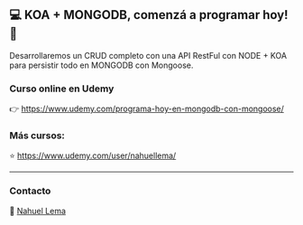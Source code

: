 ## 💻 KOA + MONGODB, comenzá a programar hoy! 👊
Desarrollaremos un CRUD completo con una API RestFul con NODE + KOA para persistir todo en MONGODB con Mongoose.


### Curso online en Udemy

👉 https://www.udemy.com/programa-hoy-en-mongodb-con-mongoose/

### Más cursos:

⭐ https://www.udemy.com/user/nahuellema/

---

### Contacto

👋 [Nahuel Lema](https://www.linkedin.com/in/nahuellema/)